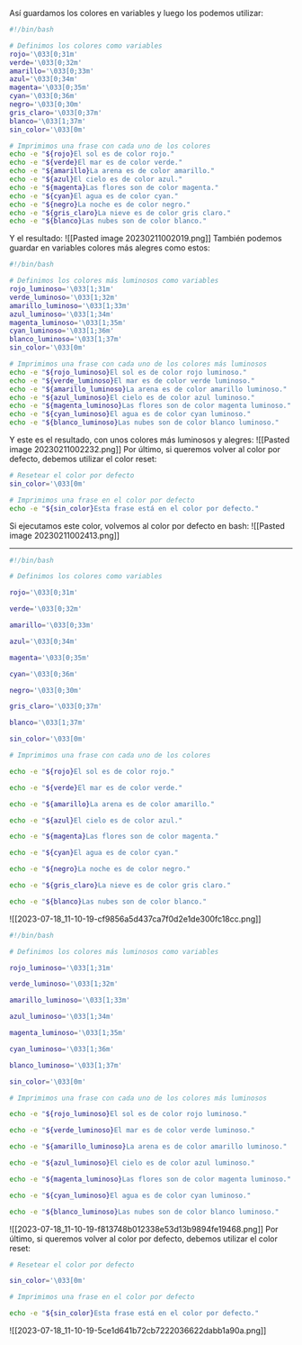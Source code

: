 Así guardamos los colores en variables y luego los podemos utilizar:
```bash
#!/bin/bash

# Definimos los colores como variables
rojo='\033[0;31m'
verde='\033[0;32m'
amarillo='\033[0;33m'
azul='\033[0;34m'
magenta='\033[0;35m'
cyan='\033[0;36m'
negro='\033[0;30m'
gris_claro='\033[0;37m'
blanco='\033[1;37m'
sin_color='\033[0m'

# Imprimimos una frase con cada uno de los colores
echo -e "${rojo}El sol es de color rojo."
echo -e "${verde}El mar es de color verde."
echo -e "${amarillo}La arena es de color amarillo."
echo -e "${azul}El cielo es de color azul."
echo -e "${magenta}Las flores son de color magenta."
echo -e "${cyan}El agua es de color cyan."
echo -e "${negro}La noche es de color negro."
echo -e "${gris_claro}La nieve es de color gris claro."
echo -e "${blanco}Las nubes son de color blanco."
```
Y el resultado:
![[Pasted image 20230211002019.png]]
También podemos guardar en variables colores más alegres como estos:
```bash
#!/bin/bash

# Definimos los colores más luminosos como variables
rojo_luminoso='\033[1;31m'
verde_luminoso='\033[1;32m'
amarillo_luminoso='\033[1;33m'
azul_luminoso='\033[1;34m'
magenta_luminoso='\033[1;35m'
cyan_luminoso='\033[1;36m'
blanco_luminoso='\033[1;37m'
sin_color='\033[0m'

# Imprimimos una frase con cada uno de los colores más luminosos
echo -e "${rojo_luminoso}El sol es de color rojo luminoso."
echo -e "${verde_luminoso}El mar es de color verde luminoso."
echo -e "${amarillo_luminoso}La arena es de color amarillo luminoso."
echo -e "${azul_luminoso}El cielo es de color azul luminoso."
echo -e "${magenta_luminoso}Las flores son de color magenta luminoso."
echo -e "${cyan_luminoso}El agua es de color cyan luminoso."
echo -e "${blanco_luminoso}Las nubes son de color blanco luminoso."
```
Y este es el resultado, con unos colores más luminosos y alegres:
![[Pasted image 20230211002232.png]]
Por último, si queremos volver al color por defecto, debemos utilizar el color reset:
```bash
# Resetear el color por defecto
sin_color='\033[0m'

# Imprimimos una frase en el color por defecto
echo -e "${sin_color}Esta frase está en el color por defecto."
```
Si ejecutamos este color, volvemos al color por defecto en bash:
![[Pasted image 20230211002413.png]]

------------------

```bash
#!/bin/bash

# Definimos los colores como variables

rojo='\033[0;31m'

verde='\033[0;32m'

amarillo='\033[0;33m'

azul='\033[0;34m'

magenta='\033[0;35m'

cyan='\033[0;36m'

negro='\033[0;30m'

gris_claro='\033[0;37m'

blanco='\033[1;37m'

sin_color='\033[0m'

# Imprimimos una frase con cada uno de los colores

echo -e "${rojo}El sol es de color rojo."

echo -e "${verde}El mar es de color verde."

echo -e "${amarillo}La arena es de color amarillo."

echo -e "${azul}El cielo es de color azul."

echo -e "${magenta}Las flores son de color magenta."

echo -e "${cyan}El agua es de color cyan."

echo -e "${negro}La noche es de color negro."

echo -e "${gris_claro}La nieve es de color gris claro."

echo -e "${blanco}Las nubes son de color blanco."
```
![[2023-07-18_11-10-19-cf9856a5d437ca7f0d2e1de300fc18cc.png]]
```bash
#!/bin/bash

# Definimos los colores más luminosos como variables

rojo_luminoso='\033[1;31m'

verde_luminoso='\033[1;32m'

amarillo_luminoso='\033[1;33m'

azul_luminoso='\033[1;34m'

magenta_luminoso='\033[1;35m'

cyan_luminoso='\033[1;36m'

blanco_luminoso='\033[1;37m'

sin_color='\033[0m'

# Imprimimos una frase con cada uno de los colores más luminosos

echo -e "${rojo_luminoso}El sol es de color rojo luminoso."

echo -e "${verde_luminoso}El mar es de color verde luminoso."

echo -e "${amarillo_luminoso}La arena es de color amarillo luminoso."

echo -e "${azul_luminoso}El cielo es de color azul luminoso."

echo -e "${magenta_luminoso}Las flores son de color magenta luminoso."

echo -e "${cyan_luminoso}El agua es de color cyan luminoso."

echo -e "${blanco_luminoso}Las nubes son de color blanco luminoso."
```
![[2023-07-18_11-10-19-f813748b012338e53d13b9894fe19468.png]]
Por último, si queremos volver al color por defecto, debemos utilizar el color reset:
```bash
# Resetear el color por defecto

sin_color='\033[0m'

# Imprimimos una frase en el color por defecto

echo -e "${sin_color}Esta frase está en el color por defecto."
```
![[2023-07-18_11-10-19-5ce1d641b72cb7222036622dabb1a90a.png]]
